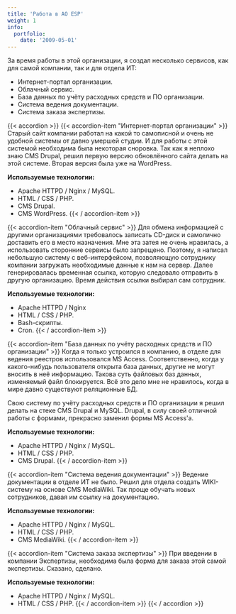 ```yaml
---
title: 'Работа в AO ESP'
weight: 1
info:
  portfolio:
    date: '2009-05-01'
---
```


За время работы в этой организации, я создал несколько сервисов, как для самой компании, так и для отдела ИТ:

- Интернет-портал организации.
- Облачный сервис.
- База данных по учёту расходных средств и ПО организации.
- Система ведения документации.
- Система заказа экспертизы.

<!--more-->

{{< accordion >}}
{{< accordion-item "Интернет-портал организации" >}}
Старый сайт компании работал на какой то самописной и очень не удобной системы от давно умершей студии. И для работы с этой системой необходима была некоторая сноровка. Так как я неплохо знаю CMS Drupal, решил первую версию обновлённого сайта делать на этой системе. Вторая версия была уже на WordPress.

**Используемые технологии:**

- Apache HTTPD / Nginx / MySQL.
- HTML / CSS / PHP.
- CMS Drupal.
- CMS WordPress.
{{< / accordion-item >}}

{{< accordion-item "Облачный сервис" >}}
Для обмена информацией с другими организациями требовалось записать CD-диск и самолично доставить его в место назначения. Мне эта затея не очень нравилась, а использовать сторонние сервисы было запрещено. Поэтому, я написал небольшую систему с веб-интерфейсом, позволяющую сотруднику компании загружать необходимые данные к нам на сервер. Далее генерировалась временная ссылка, которую следовало отправить в другую организацию. Время действия ссылки выбирал сам сотрудник.

**Используемые технологии:**

- Apache HTTPD / Nginx
- HTML / CSS / PHP.
- Bash-скрипты.
- Cron.
{{< / accordion-item >}}

{{< accordion-item "База данных по учёту расходных средств и ПО организации" >}}
Когда я только устроился в компанию, в отделе для ведения реестров использовался MS Access. Соответственно, когда у какого-нибудь пользователя открыта база данных, другие не могут вносить в неё информацию. Такова суть файловых баз данных, изменяемый файл блокируется. Всё это дело мне не нравилось, когда в мире давно существуют реляционные БД.

Свою систему по учёту расходных средств и ПО организации я решил делать на стеке CMS Drupal и MySQL. Drupal, в силу своей отличной работы с формами, прекрасно заменил формы MS Access'а.

**Используемые технологии:**

- Apache HTTPD / Nginx / MySQL.
- HTML / CSS / PHP.
- CMS Drupal.
{{< / accordion-item >}}

{{< accordion-item "Система ведения документации" >}}
Ведение документации в отделе ИТ не было. Решил для отдела создать WIKI-систему на основе CMS MediaWiki. Так проще обучать новых сотрудников, давая им ссылку на документацию.

**Используемые технологии:**

- Apache HTTPD / Nginx / MySQL.
- HTML / CSS / PHP.
- CMS MediaWiki.
{{< / accordion-item >}}

{{< accordion-item "Система заказа экспертизы" >}}
При введении в компании Экспертизы, необходима была форма для заказа этой самой экспертизы. Сказано, сделано.

**Используемые технологии:**

- Apache HTTPD / Nginx / MySQL.
- HTML / CSS / PHP.
{{< / accordion-item >}}
{{< / accordion >}}
